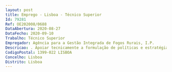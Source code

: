 ```yaml
--- 
layout: post
title: Emprego - Lisboa - Técnico Superior
Id: 79281
Ref: OE202008/0688
DataAbertura: 2020-08-27
DataFecho: 2020-09-10
Trabalho: Técnico Superior
Empregador: Agência para a Gestão Integrada de Fogos Rurais, I.P.
Descricao: . Apoiar tecnicamente a formulação de políticas e estratégias do setor florestal e de proteção civil que tenham influência na gestão integrada de fogos rurais e apoiar tecnicamente a decisão e a intervenção operacional no âmbito das competências das entidades que compõem o Sistema de Gestão Integrada de Fogos Rurais (SGIFR) . Analisar e tratar informações relevantes de apoio à decisão e à gestão no âmbito da prevenção, pré supressão e supressão . Analisar e preparar documentação de suporte à decisão na articulação de entidades do Sistema Integrado de Operações de Proteção e Socorro e do SGIFR  . Apoiar a definição de estratégias conjuntas na operação rural com as operações de proteção de pessoas e bens. Apoiar na análise, na revisão e na proposta de normativos de integração do SGIFR com o SIOPS.. Participar na elaboração e no acompanhamento da execução do Plano Nacional de Gestão Integrada de Fogos Rurais (PNGIFR 2019 2030) . Preparar pareceres sobre programas, planos, propostas legislativas, regulamentos e diretivas de nível nacional, do setor florestal que tenham influência na gestão integrada de fogos rurais.
CodigoPostal: 1399-022 LISBOA
Concelho: Lisboa
Distrito: Lisboa
--- 
```

